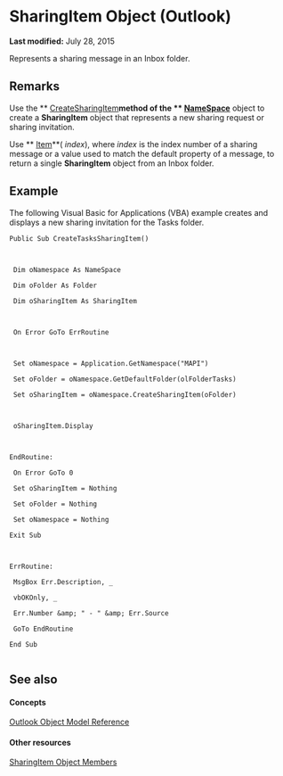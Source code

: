 
# SharingItem Object (Outlook)

 **Last modified:** July 28, 2015

Represents a sharing message in an Inbox folder.

## Remarks

Use the  ** [CreateSharingItem](4c93d347-cc39-eb5d-bf08-125b69f91eb6.md)**method of the  ** [NameSpace](f0dcaa19-07f5-5d42-a3bf-2e42b7885644.md)** object to create a **SharingItem** object that represents a new sharing request or sharing invitation.

Use  ** [Item](96a462c2-fa55-62dc-48a4-6464966b84ce.md)**( _index_), where  _index_ is the index number of a sharing message or a value used to match the default property of a message, to return a single **SharingItem** object from an Inbox folder.


## Example

The following Visual Basic for Applications (VBA) example creates and displays a new sharing invitation for the Tasks folder.


```
Public Sub CreateTasksSharingItem() 
 
 
 
 Dim oNamespace As NameSpace 
 
 Dim oFolder As Folder 
 
 Dim oSharingItem As SharingItem 
 
 
 
 On Error GoTo ErrRoutine 
 
 
 
 Set oNamespace = Application.GetNamespace("MAPI") 
 
 Set oFolder = oNamespace.GetDefaultFolder(olFolderTasks) 
 
 Set oSharingItem = oNamespace.CreateSharingItem(oFolder) 
 
 
 
 oSharingItem.Display 
 
 
 
EndRoutine: 
 
 On Error GoTo 0 
 
 Set oSharingItem = Nothing 
 
 Set oFolder = Nothing 
 
 Set oNamespace = Nothing 
 
Exit Sub 
 
 
 
ErrRoutine: 
 
 MsgBox Err.Description, _ 
 
 vbOKOnly, _ 
 
 Err.Number &amp; " - " &amp; Err.Source 
 
 GoTo EndRoutine 
 
End Sub 
 

```


## See also


#### Concepts


 [Outlook Object Model Reference](73221b13-d8d8-99b8-3394-b95dbbfd5ddc.md)
#### Other resources


 [SharingItem Object Members](719ad60e-2242-2c54-778f-006b61690389.md)
